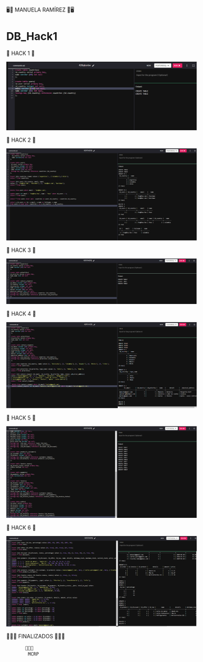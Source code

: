 🖥️🏁 MANUELA RAMÍREZ 🏁🖥️

# DB_Hack1


🏁 HACK 1 🏁

![](https://github.com/mcrp02/DB_Hack1/blob/main/Screenshots/Hack-1.png)



🏁 HACK 2 🏁

![](https://github.com/mcrp02/DB_Hack1/blob/main/Screenshots/Hack-2.png)



🏁 HACK 3 🏁

![](https://github.com/mcrp02/DB_Hack1/blob/main/Screenshots/Hack-3.png)



🏁 HACK 4 🏁

![](https://github.com/mcrp02/DB_Hack1/blob/main/Screenshots/Hack-4.png)



🏁 HACK 5 🏁

![](https://github.com/mcrp02/DB_Hack1/blob/main/Screenshots/Hack-5.png)



🏁 HACK 6 🏁

![](https://github.com/mcrp02/DB_Hack1/blob/main/Screenshots/Hack-6.png)



🏅🏅🏅  FINALIZADOS   🏅🏅🏅

           🏁🏁🏁
            MCRP






